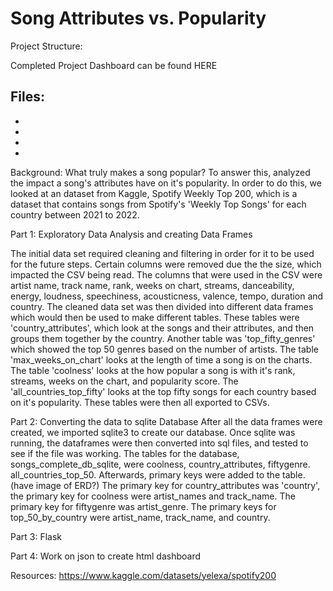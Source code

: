 # Song Attributes vs. Popularity

Project Structure:

Completed Project Dashboard can be found HERE

Files:
-
-
-
-
-

Background:
What truly makes a song popular? To answer this, analyzed the impact a song's attributes have on it's popularity. In order to do this, we looked at an dataset from Kaggle, Spotify Weekly Top 200, which is a dataset that contains songs from Spotify's 'Weekly Top Songs' for each country between 2021 to 2022. 


Part 1: Exploratory Data Analysis and creating Data Frames

The initial data set required cleaning and filtering in order for it to be used for the future steps. Certain columns were removed due the the size,     which impacted the CSV being read. The columns that were used in the CSV were artist name, track name, rank, weeks on chart, streams, danceability, energy, loudness, speechiness, acousticness, valence, tempo, duration and country. The cleaned data set was then divided into different data frames which would then be used to make different tables. These tables were 'country_attributes', which look at the songs and their attributes, and then groups them together by the country. Another table was 'top_fifty_genres' which showed the top 50 genres based on the number of artists. The table 'max_weeks_on_chart' looks at the length of time a song is on the charts. The table 'coolness' looks at the how popular a song is with it's rank, streams, weeks on the chart, and popularity score. The 'all_countries_top_fifty' looks at the top fifty songs for each country based on it's popularity.  These tables were then all exported to CSVs.


Part 2: Converting the data to sqlite Database
After all the data frames were created, we imported sqlite3 to create our database. Once sqlite was running, the dataframes were then converted into sql files, and tested to see if the file was working. The tables for the database, songs_complete_db_sqlite, were coolness, country_attributes, fiftygenre. all_countries_top_50. Afterwards, primary keys were added to the table. (have image of ERD?) The primary key for country_attributes was 'country', the primary key for coolness were artist_names and track_name. The primary key for fiftygenre was artist_genre. The primary keys for top_50_by_country were artist_name, track_name, and country. 

Part 3: Flask


Part 4: Work on json to create html dashboard


Resources:
https://www.kaggle.com/datasets/yelexa/spotify200
